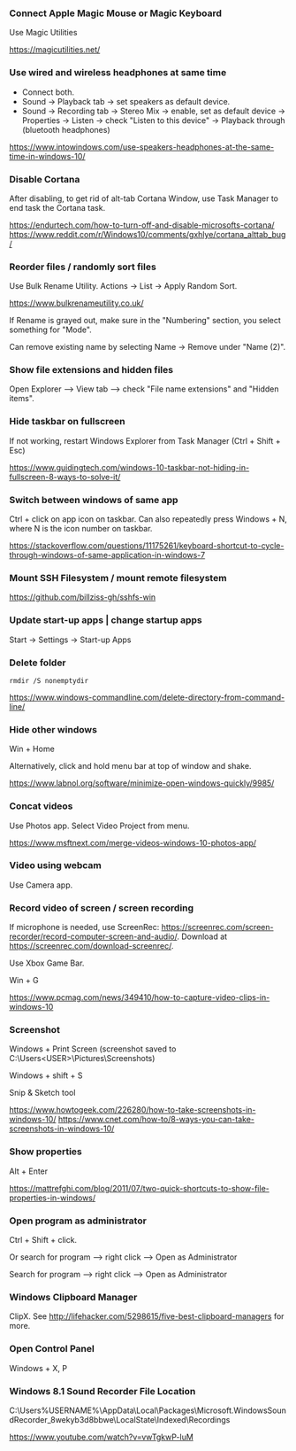 ### Connect Apple Magic Mouse or Magic Keyboard

Use Magic Utilities

https://magicutilities.net/


### Use wired and wireless headphones at same time

- Connect both.
- Sound -> Playback tab -> set speakers as default device.
- Sound -> Recording tab -> Stereo Mix -> enable, set as default device -> Properties -> Listen -> check "Listen to this device" -> Playback through (bluetooth headphones)

https://www.intowindows.com/use-speakers-headphones-at-the-same-time-in-windows-10/


### Disable Cortana

After disabling, to get rid of alt-tab Cortana Window, use Task Manager to end task the Cortana task.

https://endurtech.com/how-to-turn-off-and-disable-microsofts-cortana/
https://www.reddit.com/r/Windows10/comments/gxhlye/cortana_alttab_bug/


### Reorder files / randomly sort files

Use Bulk Rename Utility. Actions -> List -> Apply Random Sort.

https://www.bulkrenameutility.co.uk/

If Rename is grayed out, make sure in the "Numbering" section, you select something for "Mode".

Can remove existing name by selecting Name -> Remove under "Name (2)".


### Show file extensions and hidden files

Open Explorer --> View tab --> check "File name extensions" and "Hidden items".


### Hide taskbar on fullscreen

If not working, restart Windows Explorer from Task Manager (Ctrl + Shift + Esc)

https://www.guidingtech.com/windows-10-taskbar-not-hiding-in-fullscreen-8-ways-to-solve-it/


### Switch between windows of same app

Ctrl + click on app icon on taskbar. Can also repeatedly press Windows + N, where N is the icon number on taskbar.

https://stackoverflow.com/questions/11175261/keyboard-shortcut-to-cycle-through-windows-of-same-application-in-windows-7


### Mount SSH Filesystem / mount remote filesystem

https://github.com/billziss-gh/sshfs-win


### Update start-up apps | change startup apps

Start -> Settings -> Start-up Apps


### Delete folder

```
rmdir /S nonemptydir
```

https://www.windows-commandline.com/delete-directory-from-command-line/


### Hide other windows

Win + Home

Alternatively, click and hold menu bar at top of window and shake.

https://www.labnol.org/software/minimize-open-windows-quickly/9985/


### Concat videos

Use Photos app. Select Video Project from menu.

https://www.msftnext.com/merge-videos-windows-10-photos-app/


### Video using webcam

Use Camera app.


### Record video of screen / screen recording

If microphone is needed, use ScreenRec: https://screenrec.com/screen-recorder/record-computer-screen-and-audio/. Download at https://screenrec.com/download-screenrec/.

Use Xbox Game Bar.

Win + G

https://www.pcmag.com/news/349410/how-to-capture-video-clips-in-windows-10


### Screenshot

Windows + Print Screen (screenshot saved to C:\Users\<USER>\Pictures\Screenshots)

Windows + shift + S

Snip & Sketch tool

https://www.howtogeek.com/226280/how-to-take-screenshots-in-windows-10/
https://www.cnet.com/how-to/8-ways-you-can-take-screenshots-in-windows-10/


### Show properties

Alt + Enter

https://mattrefghi.com/blog/2011/07/two-quick-shortcuts-to-show-file-properties-in-windows/


### Open program as administrator

Ctrl + Shift + click.

Or search for program --> right click --> Open as Administrator

Search for program --> right click --> Open as Administrator


### Windows Clipboard Manager

ClipX. See http://lifehacker.com/5298615/five-best-clipboard-managers for more.


### Open Control Panel

Windows + X, P


### Windows 8.1 Sound Recorder File Location

C:\Users\%USERNAME%\AppData\Local\Packages\Microsoft.WindowsSoundRecorder_8wekyb3d8bbwe\LocalState\Indexed\Recordings

https://www.youtube.com/watch?v=vwTgkwP-luM
